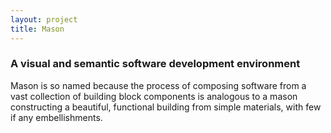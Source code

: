```yaml
---
layout: project
title: Mason
---
```


### A visual and semantic software development environment

Mason is so named because the process of composing software from a vast collection of building block components is analogous to a mason constructing a beautiful, functional building from simple materials, with few if any embellishments.
